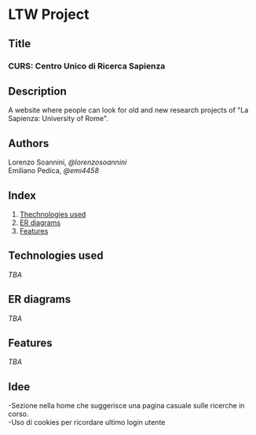 # LTW Project

## Title
### CURS: Centro Unico di Ricerca Sapienza

## Description
A website where people can look for old and new research projects of "La Sapienza: University of Rome".

## Authors
Lorenzo Soannini, *@lorenzosoannini*\
Emiliano Pedica, *@emi4458*

## Index
1. [Thechnologies used](#Technologies-used)
1. [ER diagrams](#ER-diagrams)
1. [Features](#Features)

## Technologies used
*TBA*

## ER diagrams
*TBA*

## Features
*TBA*

## Idee
-Sezione nella home che suggerisce una pagina casuale sulle ricerche in corso.\
-Uso di cookies per ricordare ultimo login utente
